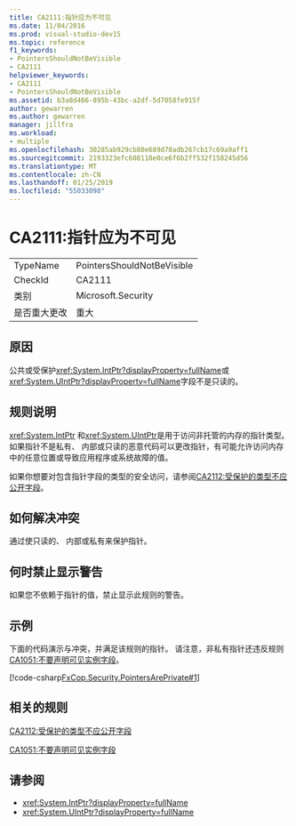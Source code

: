 ```yaml
---
title: CA2111:指针应为不可见
ms.date: 11/04/2016
ms.prod: visual-studio-dev15
ms.topic: reference
f1_keywords:
- PointersShouldNotBeVisible
- CA2111
helpviewer_keywords:
- CA2111
- PointersShouldNotBeVisible
ms.assetid: b3a8d466-895b-43bc-a2df-5d7058fe915f
author: gewarren
ms.author: gewarren
manager: jillfra
ms.workload:
- multiple
ms.openlocfilehash: 30285ab929cb80e689d70adb267cb17c69a9aff1
ms.sourcegitcommit: 2193323efc608118e0ce6f6b2ff532f158245d56
ms.translationtype: MT
ms.contentlocale: zh-CN
ms.lasthandoff: 01/25/2019
ms.locfileid: "55033098"
---
```

# <a name="ca2111-pointers-should-not-be-visible"></a>CA2111:指针应为不可见

|||
|-|-|
|TypeName|PointersShouldNotBeVisible|
|CheckId|CA2111|
|类别|Microsoft.Security|
|是否重大更改|重大|

## <a name="cause"></a>原因
 公共或受保护<xref:System.IntPtr?displayProperty=fullName>或<xref:System.UIntPtr?displayProperty=fullName>字段不是只读的。

## <a name="rule-description"></a>规则说明
 <xref:System.IntPtr> 和<xref:System.UIntPtr>是用于访问非托管的内存的指针类型。 如果指针不是私有、 内部或只读的恶意代码可以更改指针，有可能允许访问内存中的任意位置或导致应用程序或系统故障的值。

 如果你想要对包含指针字段的类型的安全访问，请参阅[CA2112:受保护的类型不应公开字段](../code-quality/ca2112-secured-types-should-not-expose-fields.md)。

## <a name="how-to-fix-violations"></a>如何解决冲突
 通过使只读的、 内部或私有来保护指针。

## <a name="when-to-suppress-warnings"></a>何时禁止显示警告
 如果您不依赖于指针的值，禁止显示此规则的警告。

## <a name="example"></a>示例
 下面的代码演示与冲突，并满足该规则的指针。 请注意，非私有指针还违反规则[CA1051:不要声明可见实例字段](../code-quality/ca1051-do-not-declare-visible-instance-fields.md)。

 [!code-csharp[FxCop.Security.PointersArePrivate#1](../code-quality/codesnippet/CSharp/ca2111-pointers-should-not-be-visible_1.cs)]

## <a name="related-rules"></a>相关的规则
 [CA2112:受保护的类型不应公开字段](../code-quality/ca2112-secured-types-should-not-expose-fields.md)

 [CA1051:不要声明可见实例字段](../code-quality/ca1051-do-not-declare-visible-instance-fields.md)

## <a name="see-also"></a>请参阅

- <xref:System.IntPtr?displayProperty=fullName>
- <xref:System.UIntPtr?displayProperty=fullName>